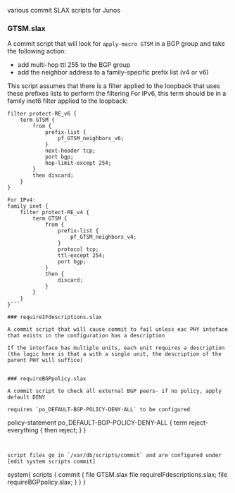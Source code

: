 various commit SLAX scripts for Junos

### GTSM.slax

A commit script that will look for ```apply-macro GTSM``` in a BGP group and take the following action:
 * add multi-hop ttl 255 to the BGP group
 * add the neighbor address to a family-specific prefix list (v4 or v6)

This script assumes that there is a filter applied to the loopback that uses these prefixes lists to perform the filtering
For IPv6, this term should be in a family inet6 filter applied to the loopback:
```
filter protect-RE_v6 {
    term GTSM {
        from {
            prefix-list {
                pf_GTSM_neighbors_v6;
            }
            next-header tcp;
            port bgp;
            hop-limit-except 254;
        }
        then discard;
    }
}

For IPv4:
family inet {
    filter protect-RE_v4 {
        term GTSM {
            from {
                prefix-list {
                    pf_GTSM_neighbors_v4;
                }
                protocol tcp;
                ttl-except 254;
                port bgp;
            }
            then {
                discard;
            }
        }
    }
}```

### requireIFdescriptions.slax

A commit script that will cause commit to fail unless eac PHY inteface that exists in the configuration has a description

If the interface has multiple units, each unit requires a description (the logic here is that a with a single unit, the description of the parent PHY will suffice)


### requireBGPpolicy.slax

A commit script to check all external BGP peers- if no policy, apply default DENY

requires `po_DEFAULT-BGP-POLICY-DENY-ALL` to be configured
```
policy-statement po_DEFAULT-BGP-POLICY-DENY-ALL {
    term reject-everything {
        then reject;
    }
}
```


script files go in `/var/db/scripts/commit` and are configured under [edit system scripts commit]
```
system{
    scripts {
        commit {
            file GTSM.slax
            file requireIFdescriptions.slax;
            file requireBGPpolicy.slax;
		}
	}
}
```
